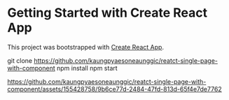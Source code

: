# Getting Started with Create React App

This project was bootstrapped with [Create React App](https://github.com/facebook/create-react-app).

git clone https://github.com/kaungpyaesoneaunggic/reatct-single-page-with-component
npm install
npm start



https://github.com/kaungpyaesoneaunggic/reatct-single-page-with-component/assets/155428758/9b6ce77d-2484-47fd-813d-65f4e7de7762

